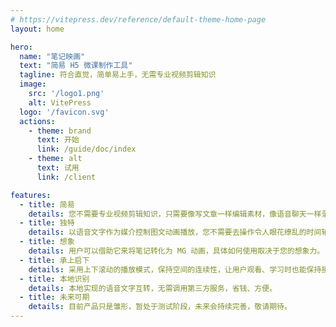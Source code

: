 ```yaml
---
# https://vitepress.dev/reference/default-theme-home-page
layout: home

hero:
  name: "笔记映画"
  text: "简易 H5 微课制作工具"
  tagline: 符合直觉，简单易上手，无需专业视频剪辑知识
  image: 
    src: '/logo1.png'
    alt: VitePress
  logo: '/favicon.svg'
  actions:
    - theme: brand
      text: 开始
      link: /guide/doc/index
    - theme: alt
      text: 试用
      link: /client

features:
  - title: 简易
    details: 您不需要专业视频剪辑知识，只需要像写文章一样编辑素材，像语音聊天一样录制音频。
  - title: 独特
    details: 以语音文字作为媒介控制图文动画播放，您不需要去操作令人眼花缭乱的时间轴。
  - title: 想象
    details: 用户可以借助它来将笔记转化为 MG 动画，具体如何使用取决于您的想象力。
  - title: 承上启下
    details: 采用上下滚动的播放模式，保持空间的连续性，让用户观看、学习时也能保持接收信息的连续性。
  - title: 本地识别
    details: 本地实现的语音文字互转，无需调用第三方服务，省钱、方便。
  - title: 未来可期
    details: 目前产品只是雏形，暂处于测试阶段，未来会持续完善，敬请期待。
---
```





<script setup lang="ts"></script>

<Support />


<style scoped></style>